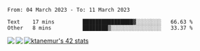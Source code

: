 <!--START_SECTION:waka-->

```text
From: 04 March 2023 - To: 11 March 2023

Text    17 mins         ████████████████▓░░░░░░░░   66.63 %
Other   8 mins          ████████▒░░░░░░░░░░░░░░░░   33.37 %
```

<!--END_SECTION:waka-->
<a href="https://github.com/anuraghazra/github-readme-stats">
  <img align="left" src="https://github-readme-stats.vercel.app/api?username=Tanesan&count_private=true&show_icons=true" />
<img align="left" src="https://github-readme-stats.vercel.app/api/top-langs/?username=Tanesan" />
</a>

[![ktanemur's 42 stats](https://badge42.vercel.app/api/v2/cl1wslf6s002109l771rng2w8/stats?cursusId=21&coalitionId=62)](https://github.com/JaeSeoKim/badge42)
